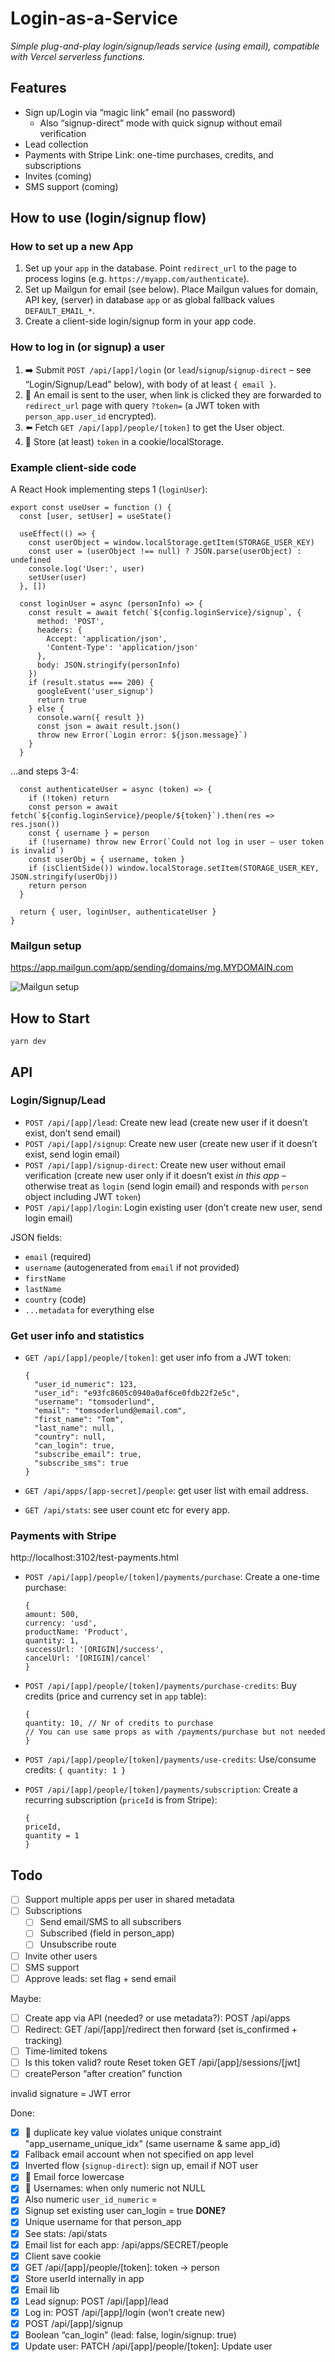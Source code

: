 # Login-as-a-Service

_Simple plug-and-play login/signup/leads service (using email), compatible with Vercel serverless functions._

## Features

- Sign up/Login via “magic link” email (no password)
  - Also “signup-direct” mode with quick signup without email verification
- Lead collection
- Payments with Stripe Link: one-time purchases, credits, and subscriptions
- Invites (coming)
- SMS support (coming)

## How to use (login/signup flow)

### How to set up a new App

1. Set up your `app` in the database. Point `redirect_url` to the page to process logins (e.g. `https://myapp.com/authenticate`).
2. Set up Mailgun for email (see below). Place Mailgun values for domain, API key, (server) in database `app` or as global fallback values `DEFAULT_EMAIL_*`.
3. Create a client-side login/signup form in your app code.

### How to log in (or signup) a user

1. ➡️ Submit `POST /api/[app]/login` (or `lead`/`signup`/`signup-direct` – see “Login/Signup/Lead” below), with body of at least `{ email }`.
2. 📧 An email is sent to the user, when link is clicked they are forwarded to `redirect_url` page with query `?token=` (a JWT token with `person_app.user_id` encrypted).
3. ⬅️ Fetch `GET /api/[app]/people/[token]` to get the User object.
4. 💾 Store (at least) `token` in a cookie/localStorage.

### Example client-side code

A React Hook implementing steps 1 (`loginUser`):

    export const useUser = function () {
      const [user, setUser] = useState()

      useEffect(() => {
        const userObject = window.localStorage.getItem(STORAGE_USER_KEY)
        const user = (userObject !== null) ? JSON.parse(userObject) : undefined
        console.log('User:', user)
        setUser(user)
      }, [])

      const loginUser = async (personInfo) => {
        const result = await fetch(`${config.loginService}/signup`, {
          method: 'POST',
          headers: {
            Accept: 'application/json',
            'Content-Type': 'application/json'
          },
          body: JSON.stringify(personInfo)
        })
        if (result.status === 200) {
          googleEvent('user_signup')
          return true
        } else {
          console.warn({ result })
          const json = await result.json()
          throw new Error(`Login error: ${json.message}`)
        }
      }

...and steps 3-4:

      const authenticateUser = async (token) => {
        if (!token) return
        const person = await fetch(`${config.loginService}/people/${token}`).then(res => res.json())
        const { username } = person
        if (!username) throw new Error(`Could not log in user – user token is invalid`)
        const userObj = { username, token }
        if (isClientSide()) window.localStorage.setItem(STORAGE_USER_KEY, JSON.stringify(userObj))
        return person
      }

      return { user, loginUser, authenticateUser }
    }

### Mailgun setup

https://app.mailgun.com/app/sending/domains/mg.MYDOMAIN.com

![Mailgun setup](docs/mailgun_setup.png)


## How to Start

    yarn dev


## API

### Login/Signup/Lead

- `POST /api/[app]/lead`: Create new lead (create new user if it doesn’t exist, don’t send email)
- `POST /api/[app]/signup`: Create new user (create new user if it doesn’t exist, send login email)
- `POST /api/[app]/signup-direct`: Create new user without email verification (create new user only if it doesn’t exist _in this app_ – otherwise treat as `login` (send login email) and responds with `person` object including JWT `token`)
- `POST /api/[app]/login`: Login existing user (don’t create new user, send login email)

JSON fields:

- `email` (required)
- `username` (autogenerated from `email` if not provided)
- `firstName`
- `lastName`
- `country` (code)
- `...metadata` for everything else

### Get user info and statistics

- `GET /api/[app]/people/[token]`: get user info from a JWT token:

    ```
    {
      "user_id_numeric": 123,
      "user_id": "e93fc8605c0940a0af6ce0fdb22f2e5c",
      "username": "tomsoderlund",
      "email": "tomsoderlund@email.com",
      "first_name": "Tom",
      "last_name": null,
      "country": null,
      "can_login": true,
      "subscribe_email": true,
      "subscribe_sms": true
    }
    ```

- `GET /api/apps/[app-secret]/people`: get user list with email address.
- `GET /api/stats`: see user count etc for every app.

### Payments with Stripe

http://localhost:3102/test-payments.html

- `POST /api/[app]/people/[token]/payments/purchase`: Create a one-time purchase:

	```
	{
    amount: 500,
    currency: 'usd',
    productName: 'Product',
    quantity: 1,
    successUrl: '[ORIGIN]/success',
    cancelUrl: '[ORIGIN]/cancel'
  }
	```

- `POST /api/[app]/people/[token]/payments/purchase-credits`: Buy credits (price and currency set in `app` table):

	```
	{
    quantity: 10, // Nr of credits to purchase
    // You can use same props as with /payments/purchase but not needed
  }
	```

- `POST /api/[app]/people/[token]/payments/use-credits`: Use/consume credits: `{ quantity: 1 }`
- `POST /api/[app]/people/[token]/payments/subscription`: Create a recurring subscription (`priceId` is from Stripe):

	```
	{
    priceId,
    quantity = 1
  }
	```

## Todo

- [ ] Support multiple apps per user in shared metadata
- [ ] Subscriptions
  - [ ] Send email/SMS to all subscribers
  - [ ] Subscribed (field in person_app)
  - [ ] Unsubscribe route
- [ ] Invite other users
- [ ] SMS support
- [ ] Approve leads: set flag + send email

Maybe:

- [ ] Create app via API (needed? or use metadata?): POST /api/apps
- [ ] Redirect: GET /api/[app]/redirect then forward (set is_confirmed + tracking)
- [ ] Time-limited tokens
- [ ] Is this token valid? route Reset token GET /api/[app]/sessions/[jwt]
- [ ] createPerson “after creation” function

invalid signature = JWT error

Done:

- [x] 🐜 duplicate key value violates unique constraint "app_username_unique_idx" (same username & same app_id)
- [x] Fallback email account when not specified on app level
- [x] Inverted flow (`signup-direct`): sign up, email if NOT user
- [x] 🐜 Email force lowercase
- [x] 🐜 Usernames: when only numeric not NULL
- [x] Also numeric `user_id_numeric` = 
- [x] Signup set existing user can_login = true **DONE?**
- [x] Unique username for that person_app
- [x] See stats: /api/stats
- [x] Email list for each app: /api/apps/SECRET/people
- [x] Client save cookie
- [x] GET /api/[app]/people/[token]: token -> person
- [x] Store userId internally in app
- [x] Email lib
- [x] Lead signup: POST /api/[app]/lead
- [x] Log in: POST /api/[app]/login (won’t create new)
- [x] POST /api/[app]/signup
- [x] Boolean “can_login” (lead: false, login/signup: true)
- [x] Update user: PATCH /api/[app]/people/[token]: Update user
